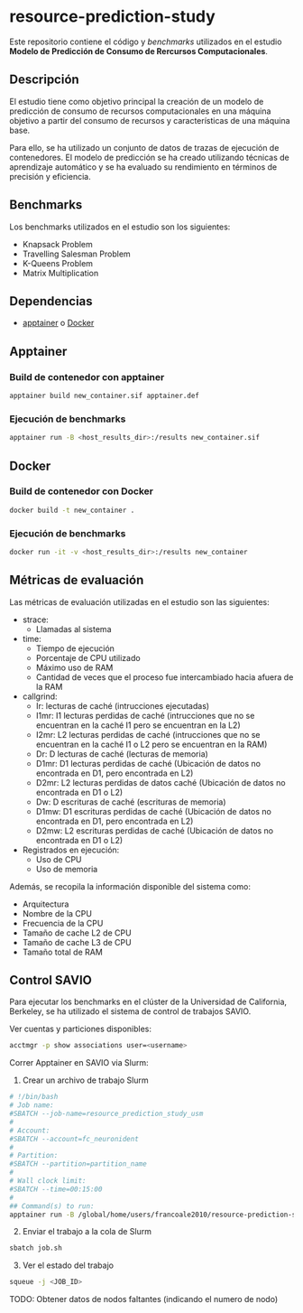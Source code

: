 # resource-prediction-study
Este repositorio contiene el código y *benchmarks* utilizados en el estudio **Modelo de Predicción de Consumo de Rercursos Computacionales**.

## Descripción
El estudio tiene como objetivo principal la creación de un modelo de predicción de consumo de recursos computacionales en una máquina objetivo a partir del consumo de recursos y características de una máquina base. 

Para ello, se ha utilizado un conjunto de datos de trazas de ejecución de contenedores. El modelo de predicción se ha creado utilizando técnicas de aprendizaje automático y se ha evaluado su rendimiento en términos de precisión y eficiencia.

## Benchmarks
Los benchmarks utilizados en el estudio son los siguientes:
- Knapsack Problem
- Travelling Salesman Problem
- K-Queens Problem
- Matrix Multiplication

## Dependencias
- [apptainer](https://apptainer.org/) o [Docker](https://www.docker.com/)

## Apptainer
### Build de contenedor con apptainer
```bash
apptainer build new_container.sif apptainer.def
```

### Ejecución de benchmarks
```bash
apptainer run -B <host_results_dir>:/results new_container.sif
```

## Docker
### Build de contenedor con Docker
```bash
docker build -t new_container .
```

### Ejecución de benchmarks
```bash
docker run -it -v <host_results_dir>:/results new_container
```

## Métricas de evaluación
Las métricas de evaluación utilizadas en el estudio son las siguientes:
- strace:
  - Llamadas al sistema
- time:
  - Tiempo de ejecución
  - Porcentaje de CPU utilizado
  - Máximo uso de RAM
  - Cantidad de veces que el proceso fue intercambiado hacia afuera de la RAM
- callgrind:
  - Ir: lecturas de caché (intrucciones ejecutadas)
  - I1mr: I1 lecturas perdidas de caché (intrucciones que no se encuentran en la caché I1 pero se encuentran en la L2)
  - I2mr: L2 lecturas perdidas de caché (intrucciones que no se encuentran en la caché I1 o L2 pero se encuentran en la RAM)
  - Dr: D lecturas de caché (lecturas de memoria)
  - D1mr: D1 lecturas perdidas de caché (Ubicación de datos no encontrada en D1, pero encontrada en L2)
  - D2mr: L2 lecturas perdidas de datos caché (Ubicación de datos no encontrada en D1 o L2)
  - Dw: D escrituras de caché (escrituras de memoria)
  - D1mw: D1 escrituras perdidas de caché (Ubicación de datos no encontrada en D1, pero encontrada en L2)
  - D2mw: L2 escrituras perdidas de caché (Ubicación de datos no encontrada en D1 o L2)
- Registrados en ejecución:
  - Uso de CPU
  - Uso de memoria

Además, se recopila la información disponible del sistema como:
- Arquitectura
- Nombre de la CPU
- Frecuencia de la CPU
- Tamaño de cache L2 de CPU
- Tamaño de cache L3 de CPU
- Tamaño total de RAM

## Control SAVIO
Para ejecutar los benchmarks en el clúster de la Universidad de California, Berkeley, se ha utilizado el sistema de control de trabajos SAVIO.

Ver cuentas y particiones disponibles:
```bash
acctmgr -p show associations user=<username>
```

Correr Apptainer en SAVIO via Slurm:
1. Crear un archivo de trabajo Slurm
```bash
# !/bin/bash
# Job name:
#SBATCH --job-name=resource_prediction_study_usm
#
# Account:
#SBATCH --account=fc_neuronident
#
# Partition:
#SBATCH --partition=partition_name
#
# Wall clock limit:
#SBATCH --time=00:15:00
#
## Command(s) to run:
apptainer run -B /global/home/users/francoale2010/resource-prediction-study/results:/results /global/home/users/francoale2010/resource-prediction-study/mycontainer.sif 
```
2. Enviar el trabajo a la cola de Slurm
```bash
sbatch job.sh
```
3. Ver el estado del trabajo
```bash
squeue -j <JOB_ID>
```

TODO: Obtener datos de nodos faltantes (indicando el numero de nodo)